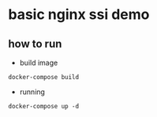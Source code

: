 # basic nginx ssi demo

## how to run

* build image

```code
docker-compose build
```

* running

```code
docker-compose up -d
```